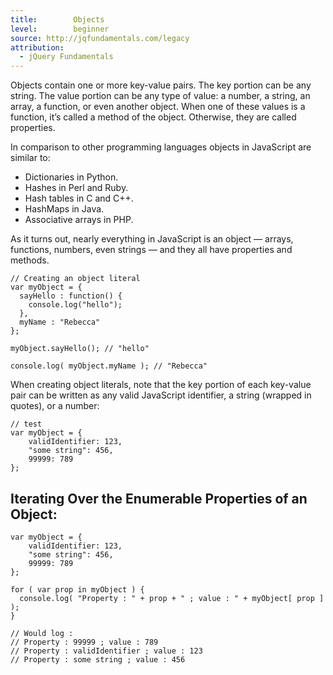```yaml
---
title:        Objects
level:        beginner
source: http://jqfundamentals.com/legacy
attribution: 
  - jQuery Fundamentals
---
```

Objects contain one or more key-value pairs. The key portion can be any string. The value portion can be any type of value: a number, a string, an array, a function, or even another object.  When one of these values is a function, it’s called a method of the object. Otherwise, they are called properties.

In comparison to other programming languages objects in JavaScript are similar to:

* Dictionaries in Python.
* Hashes in Perl and Ruby.
* Hash tables in C and C++.
* HashMaps in Java.
* Associative arrays in PHP.

As it turns out, nearly everything in JavaScript is an object &#8212; arrays, functions, numbers, even strings &#8212; and they all have properties and methods.

```
// Creating an object literal
var myObject = {
  sayHello : function() {
    console.log("hello");
  },
  myName : "Rebecca"
};

myObject.sayHello(); // "hello"

console.log( myObject.myName ); // "Rebecca"
```

When creating object literals, note that the key portion of each key-value pair can be written as any valid JavaScript identifier, a string (wrapped in quotes), or a number:

```
// test
var myObject = {
	validIdentifier: 123,
	"some string": 456,
	99999: 789
};
```

## Iterating Over the Enumerable Properties of an Object:

```
var myObject = {
	validIdentifier: 123,
	"some string": 456,
	99999: 789
};

for ( var prop in myObject ) { 
  console.log( "Property : " + prop + " ; value : " + myObject[ prop ] ); 
}

// Would log :
// Property : 99999 ; value : 789
// Property : validIdentifier ; value : 123
// Property : some string ; value : 456

```
